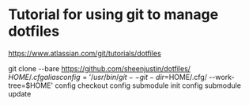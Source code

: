 # Tutorial for using git to manage dotfiles
https://www.atlassian.com/git/tutorials/dotfiles


git clone --bare https://github.com/sheenjustin/dotfiles/ $HOME/.cfg
alias config='/usr/bin/git --git-dir=$HOME/.cfg/ --work-tree=$HOME'
config checkout
config submodule init
config submodule update
